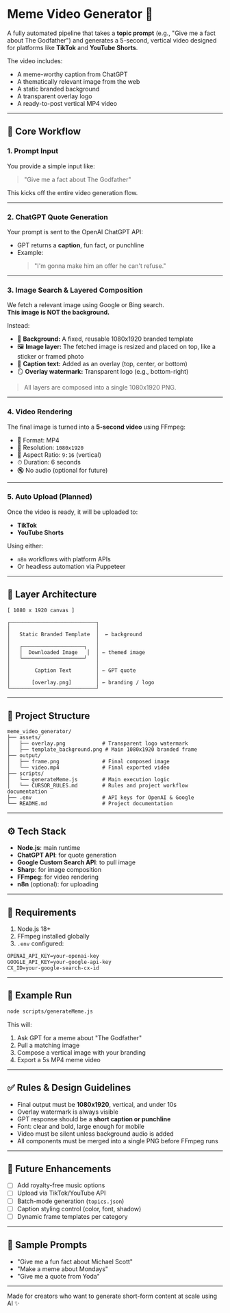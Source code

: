 # Meme Video Generator 🎥

A fully automated pipeline that takes a **topic prompt** (e.g., "Give me a fact about The Godfather") and generates a 5-second, vertical video designed for platforms like **TikTok** and **YouTube Shorts**.

The video includes:
- A meme-worthy caption from ChatGPT
- A thematically relevant image from the web
- A static branded background
- A transparent overlay logo
- A ready-to-post vertical MP4 video

---

## 🧠 Core Workflow

### 1. **Prompt Input**
You provide a simple input like:
> "Give me a fact about The Godfather"

This kicks off the entire video generation flow.

---

### 2. **ChatGPT Quote Generation**
Your prompt is sent to the OpenAI ChatGPT API:
- GPT returns a **caption**, fun fact, or punchline
- Example:
  > "I'm gonna make him an offer he can't refuse."

---

### 3. **Image Search & Layered Composition**
We fetch a relevant image using Google or Bing search.  
**This image is NOT the background.**

Instead:
- 🧱 **Background:** A fixed, reusable 1080x1920 branded template
- 🖼 **Image layer:** The fetched image is resized and placed on top, like a sticker or framed photo
- 📝 **Caption text:** Added as an overlay (top, center, or bottom)
- 🪞 **Overlay watermark:** Transparent logo (e.g., bottom-right)

> All layers are composed into a single 1080x1920 PNG.

---

### 4. **Video Rendering**
The final image is turned into a **5-second video** using FFmpeg:
- 🔺 Format: MP4
- 🧱 Resolution: `1080x1920`
- 🔄 Aspect Ratio: `9:16` (vertical)
- ⏱ Duration: 6 seconds
- 🔇 No audio (optional for future)

---

### 5. **Auto Upload (Planned)**
Once the video is ready, it will be uploaded to:
- **TikTok**
- **YouTube Shorts**

Using either:
- `n8n` workflows with platform APIs
- Or headless automation via Puppeteer

---

## 🧱 Layer Architecture

```
[ 1080 x 1920 canvas ]

┌────────────────────────────┐
│                            │
│   Static Branded Template  │  ← background
│                            │
│   ┌────────────────────┐   │
│   │  Downloaded Image   │  │ ← themed image
│   └────────────────────┘   │
│                            │
│        Caption Text        │ ← GPT quote
│                            │
│       [overlay.png]        │ ← branding / logo
└────────────────────────────┘
```

---

## 📁 Project Structure

```
meme_video_generator/
├── assets/
│   ├── overlay.png            # Transparent logo watermark
│   ├── template_background.png # Main 1080x1920 branded frame
├── output/
│   ├── frame.png              # Final composed image
│   └── video.mp4              # Final exported video
├── scripts/
│   └── generateMeme.js        # Main execution logic
│   └── CURSOR_RULES.md        # Rules and project workflow documentation
├── .env                       # API keys for OpenAI & Google
└── README.md                  # Project documentation
```

---

## ⚙️ Tech Stack

- **Node.js**: main runtime
- **ChatGPT API**: for quote generation
- **Google Custom Search API**: to pull image
- **Sharp**: for image composition
- **FFmpeg**: for video rendering
- **n8n** (optional): for uploading

---

## 📝 Requirements

1. Node.js 18+
2. FFmpeg installed globally
3. `.env` configured:

```env
OPENAI_API_KEY=your-openai-key
GOOGLE_API_KEY=your-google-api-key
CX_ID=your-google-search-cx-id
```

---

## 🚀 Example Run

```bash
node scripts/generateMeme.js
```

This will:
1. Ask GPT for a meme about "The Godfather"
2. Pull a matching image
3. Compose a vertical image with your branding
4. Export a 5s MP4 meme video

---

## ✅ Rules & Design Guidelines

- Final output must be **1080x1920**, vertical, and under 10s
- Overlay watermark is always visible
- GPT response should be a **short caption or punchline**
- Font: clear and bold, large enough for mobile
- Video must be silent unless background audio is added
- All components must be merged into a single PNG before FFmpeg runs

---

## 🔮 Future Enhancements

- [ ] Add royalty-free music options
- [ ] Upload via TikTok/YouTube API
- [ ] Batch-mode generation (`topics.json`)
- [ ] Caption styling control (color, font, shadow)
- [ ] Dynamic frame templates per category

---

## 🧪 Sample Prompts

- "Give me a fun fact about Michael Scott"
- "Make a meme about Mondays"
- "Give me a quote from Yoda"

---

Made for creators who want to generate short-form content at scale using AI ✨
